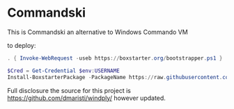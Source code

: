 # Commandski

This is Commandski an alternative to Windows Commando VM

to deploy:

```powershell
. { Invoke-WebRequest -useb https://boxstarter.org/bootstrapper.ps1 } | iex; Get-Boxstarter -Force
```

```powershell
$Cred = Get-Credential $env:USERNAME
Install-BoxstarterPackage -PackageName https://raw.githubusercontent.com/adcouch/Commandski/main/windply/redwin_deploy.choco -Credential $Cred 
```
Full disclosure the source for this project is https://github.com/dmaristi/windply/ however updated.
